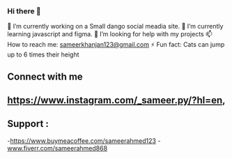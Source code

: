### Hi there 👋

<!--
**sameer-ahmed123/sameer-ahmed123** is a ✨ _special_ ✨ repository because its `README.md` (this file) appears on your GitHub profile.

Here are some ideas to get you started: -->

🔭 I’m currently working on a Small dango social meadia site.
🌱 I’m currently learning javascript and figma.
🤔 I’m looking for help with my projects
📫 How to reach me: sameerkhanjan123@gmail.com
⚡ Fun fact: Cats can jump up to 6 times their height



## Connect with me
https://www.instagram.com/_sameer.py/?hl=en, 
- 

## Support :

-https://www.buymeacoffee.com/sameerahmed123
-www.fiverr.com/sameerahmed868
